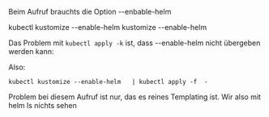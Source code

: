 Beim Aufruf brauchts die Option --enbable-helm

kubectl kustomize --enable-helm
kustomize --enable-helm

Das Problem mit `kubectl apply -k` ist, dass --enable-helm nicht übergeben werden kann:

Also:

~~~
kubectl kustomize --enable-helm   | kubectl apply -f  -
~~~

Problem bei diesem Aufruf ist nur, das es reines Templating ist.
Wir also mit helm ls nichts sehen

